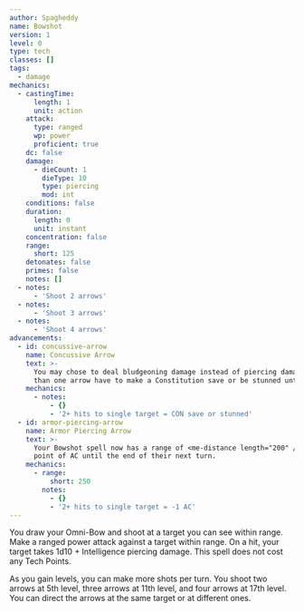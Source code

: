 ```yaml
---
author: Spagheddy
name: Bowshot
version: 1
level: 0
type: tech
classes: []
tags:
  - damage
mechanics:
  - castingTime:
      length: 1
      unit: action
    attack:
      type: ranged
      wp: power
      proficient: true
    dc: false
    damage:
      - dieCount: 1
        dieType: 10
        type: piercing
        mod: int
    conditions: false
    duration:
      length: 0
      unit: instant
    concentration: false
    range:
      short: 125
    detonates: false
    primes: false
    notes: []
  - notes:
      - 'Shoot 2 arrows'
  - notes:
      - 'Shoot 3 arrows'
  - notes:
      - 'Shoot 4 arrows'
advancements:
  - id: concussive-arrow
    name: Concussive Arrow
    text: >-
      You may chose to deal bludgeoning damage instead of piercing damage with your Bowshot. Targets hit by more
      than one arrow have to make a Constitution save or be stunned until the end of their next round.
    mechanics:
      - notes:
          - {}
          - '2+ hits to single target = CON save or stunned'
  - id: armor-piercing-arrow
    name: Armor Piercing Arrow
    text: >-
      Your Bowshot spell now has a range of <me-distance length="200" />. Targets hit by more than one arrow lose 1
      point of AC until the end of their next turn.
    mechanics:
      - range:
          short: 250
        notes:
          - {}
          - '2+ hits to single target = -1 AC'
---
```

You draw your Omni-Bow and shoot at a target you can see within range. Make a ranged power attack against a target
within range. On a hit, your target takes 1d10 + Intelligence piercing damage. This spell does not cost any Tech Points.

As you gain levels, you can make more shots per turn. You shoot two arrows at 5th level,
three arrows at 11th level, and four arrows at 17th level.
You can direct the arrows at the same target or at different ones.

